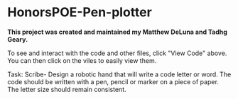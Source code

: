 # HonorsPOE-Pen-plotter

**This project was created and maintained my Matthew DeLuna and Tadhg Geary.**

To see and interact with the code and other files, click "View Code" above.  You can then click on the viles to easily view them.

Task: Scribe-  Design a robotic hand that will write a code letter or word.  The code should be written with a pen, pencil or marker on a piece of paper.  The letter size should remain consistent.
